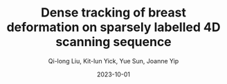 ---
title: "Dense tracking of breast deformation on sparsely labelled 4D scanning sequence"
author: "Qi-long Liu, Kit-lun Yick, Yue Sun, Joanne Yip"
venue: "Journal of Computational Design and Engineering"
date: "2023-10-01"
---